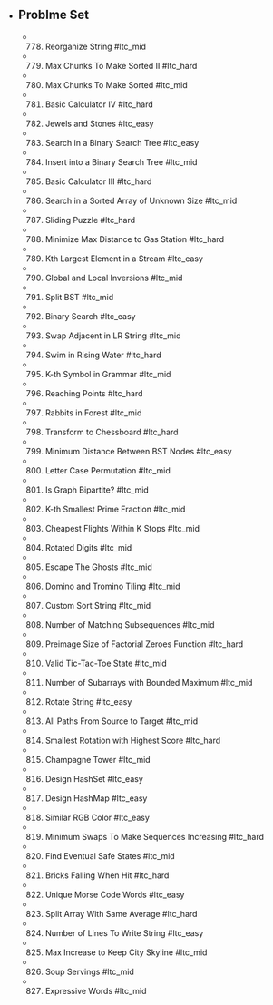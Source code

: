 - ## Problme Set
	- 778. Reorganize String #ltc_mid
	- 779. Max Chunks To Make Sorted II #ltc_hard
	- 780. Max Chunks To Make Sorted #ltc_mid
	- 781. Basic Calculator IV #ltc_hard
	- 782. Jewels and Stones #ltc_easy
	- 783. Search in a Binary Search Tree #ltc_easy
	- 784. Insert into a Binary Search Tree #ltc_mid
	- 785. Basic Calculator III #ltc_hard
	- 786. Search in a Sorted Array of Unknown Size #ltc_mid
	- 787. Sliding Puzzle #ltc_hard
	- 788. Minimize Max Distance to Gas Station #ltc_hard
	- 789. Kth Largest Element in a Stream #ltc_easy
	- 790. Global and Local Inversions #ltc_mid
	- 791. Split BST #ltc_mid
	- 792. Binary Search #ltc_easy
	- 793. Swap Adjacent in LR String #ltc_mid
	- 794. Swim in Rising Water #ltc_hard
	- 795. K-th Symbol in Grammar #ltc_mid
	- 796. Reaching Points #ltc_hard
	- 797. Rabbits in Forest #ltc_mid
	- 798. Transform to Chessboard #ltc_hard
	- 799. Minimum Distance Between BST Nodes #ltc_easy
	- 800. Letter Case Permutation #ltc_mid
	- 801. Is Graph Bipartite? #ltc_mid
	- 802. K-th Smallest Prime Fraction #ltc_mid
	- 803. Cheapest Flights Within K Stops #ltc_mid
	- 804. Rotated Digits #ltc_mid
	- 805. Escape The Ghosts #ltc_mid
	- 806. Domino and Tromino Tiling #ltc_mid
	- 807. Custom Sort String #ltc_mid
	- 808. Number of Matching Subsequences #ltc_mid
	- 809. Preimage Size of Factorial Zeroes Function #ltc_hard
	- 810. Valid Tic-Tac-Toe State #ltc_mid
	- 811. Number of Subarrays with Bounded Maximum #ltc_mid
	- 812. Rotate String #ltc_easy
	- 813. All Paths From Source to Target #ltc_mid
	- 814. Smallest Rotation with Highest Score #ltc_hard
	- 815. Champagne Tower #ltc_mid
	- 816. Design HashSet #ltc_easy
	- 817. Design HashMap #ltc_easy
	- 818. Similar RGB Color #ltc_easy
	- 819. Minimum Swaps To Make Sequences Increasing #ltc_hard
	- 820. Find Eventual Safe States #ltc_mid
	- 821. Bricks Falling When Hit #ltc_hard
	- 822. Unique Morse Code Words #ltc_easy
	- 823. Split Array With Same Average #ltc_hard
	- 824. Number of Lines To Write String #ltc_easy
	- 825. Max Increase to Keep City Skyline #ltc_mid
	- 826. Soup Servings #ltc_mid
	- 827. Expressive Words #ltc_mid